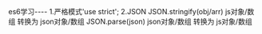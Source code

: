 es6学习----
    1.严格模式'use strict';
    2.JSON
        JSON.stringify(obj/arr) js对象/数组 转换为 json对象/数组
        JSON.parse(json)    json对象/数组 转换为 js对象/数组
